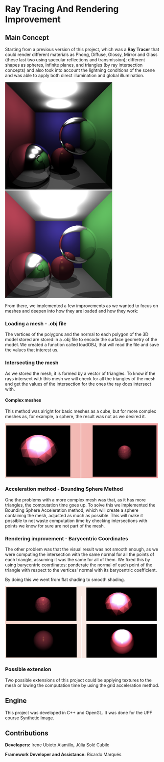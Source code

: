 # Ray Tracing And Rendering Improvement

## Main Concept

Starting from a previous version of this project, which was a **Ray Tracer** that could render different materials as Phong, Diffuse, Glossy, Mirror and Glass (these last two using specular reflections and transmission); different shapes as spheres, infinite planes, and triangles (by ray intersection concepts) and also took into account the lightning conditions of the scene and was able to apply both direct illumination and global illumination.

<img src="https://github.com/ireneubieto/MyWork/blob/main/ComputerGraphics/RayTracing&RenderingImprovement/Images/Direct.png" alt="Direct illumination" width="350px"> <img src="https://github.com/ireneubieto/MyWork/blob/main/ComputerGraphics/RayTracing&RenderingImprovement/Images/Global.png" alt="Global illumintaion" width="350px">

From there, we implemented a few improvements as we wanted to focus on meshes and deepen into how they are loaded and how they work:

### Loading a mesh - .obj file

The vertices of the polygons and the normal to each polygon of the 3D model stored are stored in a .obj file to encode the surface geometry of the model. 
We created a function called loadOBJ, that will read the file and save the values that interest us.

### Intersecting the mesh

As we stored the mesh, it is formed by a vector of triangles. To know if the rays intersect with this mesh we will check for all the triangles of the mesh and get the values of the intersection for the ones the ray does intersect with.

#### Complex meshes

This method was alright for basic meshes as a cube, but for more complex meshes as, for example, a sphere, the result was not as we desired it.

<img src="https://github.com/ireneubieto/MyWork/blob/main/ComputerGraphics/RayTracing&RenderingImprovement/Images/Complex.png" alt="Complex mesh result" width="500px">

### Acceleration method - Bounding Sphere Method

One the problems with a more complex mesh was that, as it has more triangles, the computation time goes up. To solve this we implemented the Bounding Sphere Acceleration method, which will create a sphere containing the mesh, adjusted as much as possible. This will make it possible to not waste computation time by checking intersections with points we know for sure are not part of the mesh.

### Rendering improvement - Barycentric Coordinates

The other problem was that the visual result was not smooth enough, as we were computing the intersection with the same normal for all the points of each triangle, assuming it was the same for all of them.
We fixed this by using barycentric coordinates: ponderate the normal of each point of the triangle with respect to the vertices' normal with its barycentric coefficient.

By doing this we went from flat shading to smooth shading.

<img src="https://github.com/ireneubieto/MyWork/blob/main/ComputerGraphics/RayTracing&RenderingImprovement/Images/Final.png" alt="Final results" width="500px">

### Possible extension

Two possible extensions of this project could be applying textures to the mesh or lowing the computation time by using the grid acceleration method.

## Engine

This project was developed in C++ and OpenGL. It was done for the UPF course Synthetic Image.

## Contributions

**Developers:** Irene Ubieto Alamillo, Júlia Solé Cubilo

**Framework Developer and Assistance:** Ricardo Marqués

